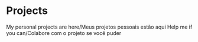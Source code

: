 # Projects
My personal projects are here/Meus projetos pessoais estão aqui
Help me if you can/Colabore com o projeto se você puder
